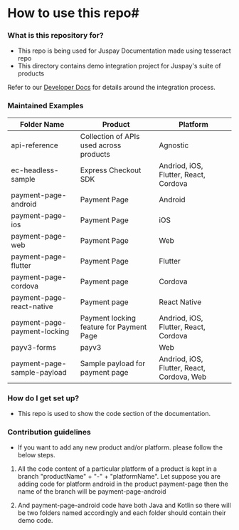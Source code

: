# How to use this repo#

### What is this repository for? ###

* This repo is being used for Juspay Documentation made using tesseract repo
* This directory contains demo integration project for Juspay's suite of products

Refer to our [Developer Docs](https://docs.juspay.in/) for details around the integration process.

### Maintained Examples

| Folder Name                  | Product                                  | Platform                                   |
|------------------------------|------------------------------------------|--------------------------------------------|
| api-reference                | Collection of APIs used across products  | Agnostic                                   |
| ec-headless-sample           | Express Checkout SDK                     | Andriod, iOS, Flutter, React, Cordova      |
| payment-page-android         | Payment Page                             | Android                                    |
| payment-page-ios             | Payment Page                             | iOS                                        |
| payment-page-web             | Payment Page                             | Web                                        |
| payment-page-flutter         | Payment Page                             | Flutter                                    |
| payment-page-cordova         | Payment page                             | Cordova                                    |
| payment-page-react-native    | Payment page                             | React Native                               |
| payment-page-payment-locking | Payment locking feature for Payment Page | Andriod, iOS, Flutter, React, Cordova      |
| payv3-forms                  | payv3                                    | Web                                        |
| payment-page-sample-payload  | Sample payload for payment page          | Andriod, iOS, Flutter, React, Cordova, Web |

### How do I get set up? ###

* This repo is used to show the code section of the documentation.

### Contribution guidelines ###

* If you want to add any new product and/or platform. please follow the below steps.

1. All the code content of a particular platform of a product is kept in a branch "productName" + "-" + "platformName".
    Let suppose you are adding code for platform android in the product payment-page then the name of the branch will be 
        payment-page-android

2. And payment-page-android code have both Java and Kotlin so there will be two folders named accordingly and each folder should contain their demo code.
